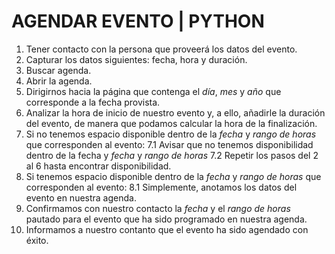 # AGENDAR EVENTO | PYTHON

1. Tener contacto con la persona que proveerá los datos del evento. 
2. Capturar los datos siguientes: fecha, hora y duración. 
3. Buscar agenda. 
4. Abrir la agenda. 
5. Dirigirnos hacia la página que contenga el *día*, *mes* y *año* que corresponde a la fecha provista. 
6. Analizar la hora de inicio de nuestro evento y, a ello, añadirle la duración del evento, de manera que podamos calcular la hora de la finalización. 
7. Si no tenemos espacio disponible dentro de la *fecha* y *rango de horas* que corresponden al evento: 
	7.1 Avisar que no tenemos disponibilidad dentro de la fecha y *fecha* y *rango de horas* 
	7.2 Repetir los pasos del 2 al 6 hasta encontrar disponibilidad. 
8. Si tenemos espacio disponible dentro de la *fecha* y *rango de horas* que corresponden al evento: 
	8.1 Simplemente, anotamos los datos del evento en nuestra agenda. 
9. Confirmamos con nuestro contacto la *fecha* y el *rango de horas* pautado para el evento que ha sido programado en nuestra agenda. 
10. Informamos a nuestro contanto que el evento ha sido agendado con éxito. 